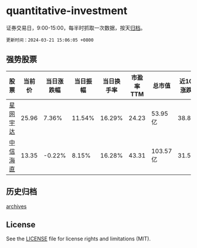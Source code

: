 # quantitative-investment

证券交易日，9:00-15:00，每半时抓取一次数据，按天[归档](archives)。

`更新时间：2024-03-21 15:06:05 +0800`

## 强势股票

|股票|当前价|当日涨跌幅|当日振幅|当日换手率|市盈率TTM|总市值|近10日涨跌幅|
|----|----|----|----|----|----|----|----|
|[星网宇达](https://xueqiu.com/S/SZ002829)|25.96|7.36%|11.54%|16.29%|24.23|53.95亿|38.82%|
|[中信海直](https://xueqiu.com/S/SZ000099)|13.35|-0.22%|8.15%|16.28%|43.31|103.57亿|31.53%|

## 历史归档

[archives](archives)

## License

See the [LICENSE](LICENSE) file for license rights and limitations (MIT).